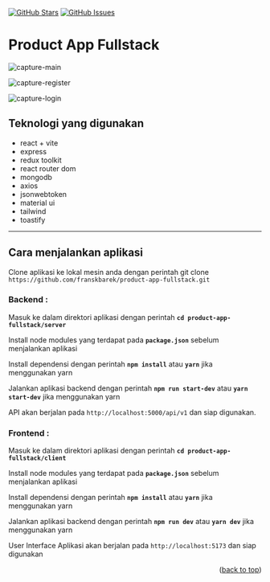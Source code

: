 <a name="readme-top"></a>

[![GitHub Stars](https://img.shields.io/github/stars/franskbarek/product-app-fullstack.svg)](https://github.com/franskbarek/product-app-fullstack/stars) [![GitHub Issues](https://img.shields.io/github/issues/franskbarek/product-app-fullstack.svg)](https://github.com/franskbarek/product-app-fullstack/issues)

# Product App Fullstack

![capture-main](https://i.ibb.co/Brv9gHJ/capture-product2.jpg)

![capture-register](https://i.ibb.co/Hrg3sMF/widya-register.png)

![capture-login](https://i.ibb.co/R27x75D/widya-login.png)

## Teknologi yang digunakan

- react + vite
- express
- redux toolkit
- react router dom
- mongodb
- axios
- jsonwebtoken
- material ui
- tailwind
- toastify

---

## Cara menjalankan aplikasi

Clone aplikasi ke lokal mesin anda dengan perintah git clone `https://github.com/franskbarek/product-app-fullstack.git`

### Backend :

Masuk ke dalam direktori aplikasi dengan perintah **`cd product-app-fullstack/server`**

Install node modules yang terdapat pada **`package.json`** sebelum menjalankan aplikasi

Install dependensi dengan perintah **`npm install`** atau **`yarn`** jika menggunakan yarn

Jalankan aplikasi backend dengan perintah **`npm run start-dev`** atau **`yarn start-dev`** jika menggunakan yarn

API akan berjalan pada `http://localhost:5000/api/v1` dan siap digunakan.

### Frontend :

Masuk ke dalam direktori aplikasi dengan perintah **`cd product-app-fullstack/client`**

Install node modules yang terdapat pada **`package.json`** sebelum menjalankan aplikasi

Install dependensi dengan perintah **`npm install`** atau **`yarn`** jika menggunakan yarn

Jalankan aplikasi backend dengan perintah **`npm run dev`** atau **`yarn dev`** jika menggunakan yarn

User Interface Aplikasi akan berjalan pada `http://localhost:5173` dan siap digunakan

<p align="right">(<a href="#readme-top">back to top</a>)</p>
